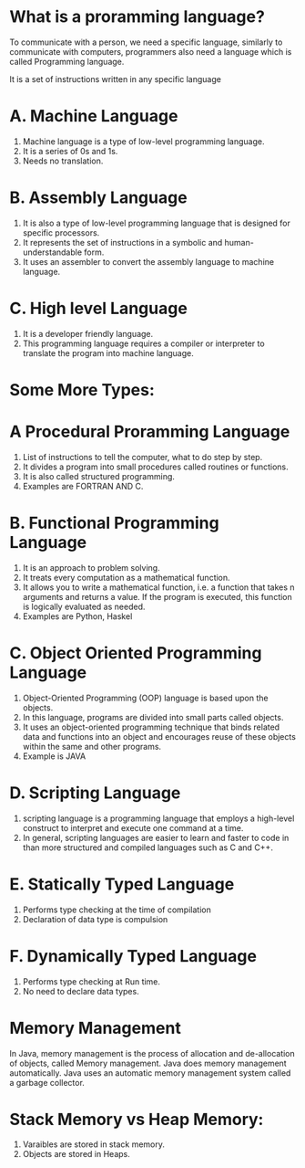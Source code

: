 # What is a proramming language?
To communicate with a person, we need a specific language, similarly to communicate with computers, 
programmers also need a language which is called Programming language.

It is a set of instructions written in any specific language

# A. Machine Language
1. Machine language is a type of low-level programming language.
2. It is a series of 0s and 1s.
3. Needs no translation.

# B. Assembly Language
1. It is also a type of low-level programming language that is designed for specific processors.
2. It represents the set of instructions in a symbolic and human-understandable form. 
3. It uses an assembler to convert the assembly language to machine language.

# C. High level Language
1. It is a developer friendly language.
2. This programming language requires a compiler or interpreter to 
translate the program into machine language.

# Some More Types:
# A Procedural Proramming Language
1. List of instructions to tell the computer, what to do step by step.
2. It divides a program into small procedures called routines or functions.
3. It is also called structured programming.
4. Examples are FORTRAN AND C.

# B. Functional Programming Language
1. It is an approach to problem solving.
2. It treats every computation as a mathematical function.
3. It allows you to write a mathematical function, i.e. a function 
that takes n arguments and returns a value.
If the program is executed, this function is logically evaluated as needed.
4. Examples are Python, Haskel

# C. Object Oriented Programming Language
1. Object-Oriented Programming (OOP) language is based upon the objects. 
2. In this language, programs are divided into small parts called objects.
3. It uses an object-oriented programming technique that binds related data and functions 
into an object and encourages reuse of these objects within the same and other programs.
4. Example is JAVA 

# D. Scripting Language
1. scripting language is a programming language that employs a high-level construct to interpret 
and execute one command at a time. 
2. In general, scripting languages are easier to learn and faster to code in 
than more structured and compiled languages such as C and C++.

# E. Statically Typed Language
1. Performs type checking at the time of compilation
2. Declaration of data type is compulsion

# F. Dynamically Typed Language
1. Performs type checking at Run time.
2. No need to declare data types.



# Memory Management 
In Java, memory management is the process of allocation and de-allocation of objects, called Memory management. 
Java does memory management automatically. Java uses an automatic memory management system called a garbage collector.

# Stack Memory vs Heap Memory:
1. Varaibles are stored in stack memory.
2. Objects are stored in Heaps.













